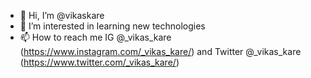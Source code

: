 - 👋 Hi, I’m @vikaskare
- 👀 I’m interested in learning new technologies
- 📫 How to reach me IG @_vikas_kare (https://www.instagram.com/_vikas_kare/) and Twitter @_vikas_kare (https://www.twitter.com/_vikas_kare/)

<!---
vikaskare/vikaskare is a ✨ special ✨ repository because its `README.md` (this file) appears on your GitHub profile.
You can click the Preview link to take a look at your changes.
--->
